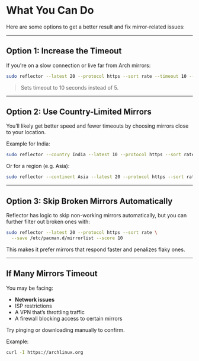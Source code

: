 # What You Can Do

Here are some options to get a better result and fix mirror-related issues:

---

## Option 1: Increase the Timeout

If you're on a slow connection or live far from Arch mirrors:

```bash
sudo reflector --latest 20 --protocol https --sort rate --timeout 10 --save /etc/pacman.d/mirrorlist
```

> Sets timeout to 10 seconds instead of 5.

---

## Option 2: Use Country-Limited Mirrors

You’ll likely get better speed and fewer timeouts by choosing mirrors close
to your location.

Example for India:

```bash
sudo reflector --country India --latest 10 --protocol https --sort rate --save /etc/pacman.d/mirrorlist
```

Or for a region (e.g. Asia):

```bash
sudo reflector --continent Asia --latest 20 --protocol https --sort rate --save /etc/pacman.d/mirrorlist
```

---

## Option 3: Skip Broken Mirrors Automatically

Reflector has logic to skip non-working mirrors automatically, but you can
further filter out broken ones with:

```bash
sudo reflector --latest 20 --protocol https --sort rate \
  --save /etc/pacman.d/mirrorlist --score 10
```

This makes it prefer mirrors that respond faster and penalizes flaky ones.

---

## If Many Mirrors Timeout

You may be facing:

- **Network issues**
- ISP restrictions
- A VPN that’s throttling traffic
- A firewall blocking access to certain mirrors

Try pinging or downloading manually to confirm.

Example:

```bash
curl -I https://archlinux.org
```
